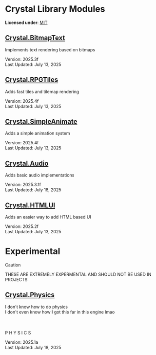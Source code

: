 # Crystal Library Modules

**Licensed under**: [MIT](https://github.com/Crystal2D/libs?tab=MIT-1-ov-file#readme)


## [Crystal.BitmapText](https://github.com/Crystal2D/libraries/tree/main/Crystal.BitmapText)
Implements text rendering based on bitmaps

Version: 2025.3f<br>
Last Updated: July 13, 2025

## [Crystal.RPGTiles](https://github.com/Crystal2D/libraries/tree/main/Crystal.RPGTiles)
Adds fast tiles and tilemap rendering

Version: 2025.4f<br>
Last Updated: July 13, 2025

## [Crystal.SimpleAnimate](https://github.com/Crystal2D/libraries/tree/main/Crystal.SimpleAnimate)

Adds a simple animation system

Version: 2025.4f<br>
Last Updated: July 13, 2025

## [Crystal.Audio](https://github.com/Crystal2D/libraries/tree/main/Crystal.Audio)

Adds basic audio implementations

Version: 2025.3.1f<br>
Last Updated: July 18, 2025

## [Crystal.HTMLUI](https://github.com/Crystal2D/libraries/tree/main/Crystal.HTMLUI)

Adds an easier way to add HTML based UI

Version: 2025.2f<br>
Last Updated: July 13, 2025



# Experimental

> [!CAUTION]
> THESE ARE EXTREMELY EXPERMENTAL AND SHOULD NOT BE USED IN PROJECTS


## [Crystal.Physics](https://github.com/Crystal2D/libraries/tree/main/Crystal.Physics)

I don't know how to do physics<br>
I don't even know how I got this far in this engine lmao<br>
<br><br><br>
P   H   Y   S   I   C   S

Version: 2025.1a<br>
Last Updated: July 18, 2025